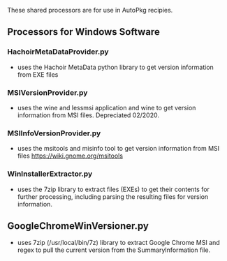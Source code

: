These shared processors are for use in AutoPkg recipies. 

## Processors for Windows Software

### HachoirMetaDataProvider.py
- uses the Hachoir MetaData python library to get version information from EXE files

### MSIVersionProvider.py
- uses the wine and lessmsi application and wine to get version information from MSI files. Depreciated 02/2020.

### MSIInfoVersionProvider.py
- uses the msitools and misinfo tool to get version information from MSI files https://wiki.gnome.org/msitools

### WinInstallerExtractor.py
- uses the 7zip library to extract files (EXEs) to get their contents for further processing, including parsing the resulting files for version information. 

## GoogleChromeWinVersioner.py
- uses 7zip (/usr/local/bin/7z) library to extract Google Chrome MSI and regex to pull the current version from the SummaryInformation file.
